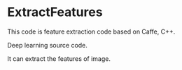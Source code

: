 # ExtractFeatures
This code is feature extraction code based on Caffe, C++.

Deep learning source code.

It can extract the features of image.
